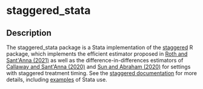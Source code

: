 # staggered_stata

## Description
The staggered_stata package is a Stata implementation of the [staggered](https://github.com/jonathandroth/staggered) R package, which implements the efficient estimator proposed in [Roth and Sant'Anna (2021)](https://arxiv.org/pdf/2102.01291.pdf) as well as the difference-in-differences estimators of [Callaway and Sant'Anna (2020)](https://www.sciencedirect.com/science/article/pii/S0304407620303948?dgcid=author) and [Sun and Abraham (2020)](https://www.sciencedirect.com/science/article/abs/pii/S030440762030378X) for settings with staggered treatment timing. See the [staggered documentation](https://github.com/jonathandroth/staggered) for more details, including [examples](https://github.com/jonathandroth/staggered#stata-implementation) of Stata use.
